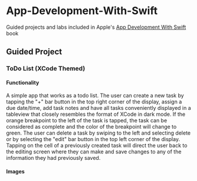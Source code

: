 # App-Development-With-Swift

Guided projects and labs included in Apple's [App Development With Swift](https://books.apple.com/us/book/app-development-with-swift/id1219117996) book

## Guided Project 
### ToDo List (XCode Themed)

#### Functionality 
A simple app that works as a todo list. The user can create a new task by tapping the "+" bar button in the top right corner of the display, assign a due date/time, add task notes and have all tasks conveniently displayed in a tableview that closely resembles the format of XCode in dark mode. If the orange breakpoint to the left of the task is tapped, the task can be considered as complete and the color of the breakpoint will change to green. The user can delete a task by swiping to the left and selecting delete or by selecting the "edit" bar button in the top left corner of the display. Tapping on the cell of a previously created task will direct the user back to the editing screen where they can make and save changes to any of the information they had previously saved. 

#### Images 



